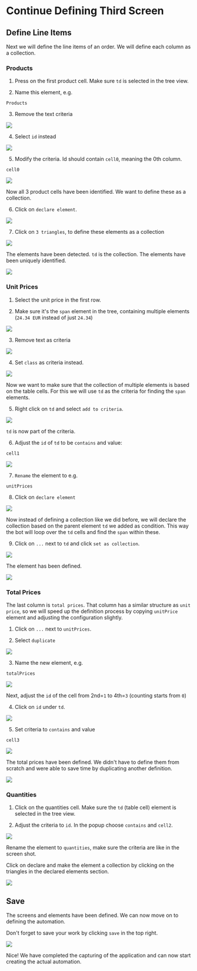 # Continue Defining Third Screen


## Define Line Items

Next we will define the line items of an order. We will define each column as a collection.

### Products

1. Press on the first product cell. Make sure `td` is selected in the tree view. 

2. Name this element, e.g.

```
Products
```
3. Remove the text criteria


![](images/0310.png)

4. Select `id` instead

![](images/0320.png)

5. Modify the criteria. Id should contain `cell0`, meaning the 0th column. 

```
cell0
```

![](images/0330.png)

Now all 3 product cells have been identified. We want to define these as a collection.

6. Click on `declare element`.

![](images/0340.png)


7. Click on `3 triangles`, to define these elements as a collection

![](images/0350.png)

The elements have been detected. `td` is the collection. The elements have been uniquely identified.


![](images/0360.png)


### Unit Prices

1. Select the unit price in the first row.

2. Make sure it's the `span` element in the tree, containing multiple elements (`24.34 EUR` instead of just `24.34`)


![](images/0400.png)

3. Remove text as criteria

![](images/0410.png)

4. Set `class` as criteria instead.

![](images/0411.png)

Now we want to make sure that the collection of multiple elements is based on the table cells. For this we will use `td` as the criteria for finding the `span` elements. 

5. Right click on `td` and select `add to criteria`.

![](images/0420.png)

`td` is now part of the criteria. 

6. Adjust the `id` of `td` to be `contains` and value:

```
cell1
```

![](images/0430.png)

7. `Rename` the element to e.g.

```
unitPrices
```

8. Click on `declare element`

![](images/0440.png)


Now instead of defining a collection like we did before, we will declare the collection based on the parent element `td` we added as condition. This way the bot will loop over the `td` cells and find the `span` within these.

9. Click on `...` next to `td` and click `set as collection`.

![](images/0450.png)

The element has been defined.

![](images/0460.png)

### Total Prices

The last column is `total prices`. That column has a similar structure as `unit price`, so we will speed up the definition process by copying `unitPrice` element and adjusting the configuration slightly.

1. Click on `...` next to `unitPrices`. 

2. Select `duplicate`


![](images/0470.png)

3. Name the new element, e.g.

```
totalPrices
```

![](images/0480.png)


Next, adjust the `id` of the cell from 2nd=`1` to 4th=`3` (counting starts from `0`)

4. Click on `id` under `td`.

![](images/0490.png)

5. Set criteria to `contains`  and value

```
cell3
```

![](images/0500.png)

The total prices have been defined. We didn't have to define them from scratch and were able to save time by duplicating another definition.


![](images/0510.png)


### Quantities

1. Click on the quantities cell. Make sure the `td` (table cell) element is selected in the tree view.

2. Adjust the criteria to `id`. In the popup choose `contains` and `cell2`.

![](images/1001.png)

Rename the element to `quantities`, make sure the criteria are like in the screen shot.

Click on declare and make the element a collection by clicking on the triangles in the declared elements section.

![](images/1002.png)



## Save


The screens and elements have been defined. We can now move on to defining the automation.

Don't forget to save your work by clicking `save` in the top right.


![](images/0520_dontForgetToSave.png)


Nice! We have completed the capturing of the application and can now start creating the actual automation.